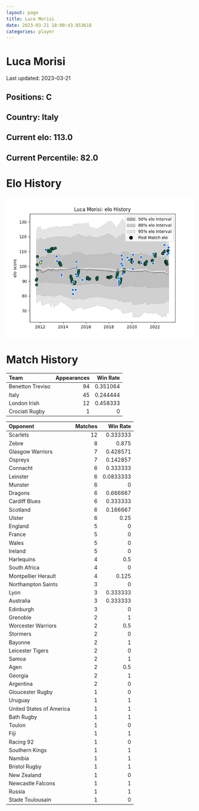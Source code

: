 ```yaml
---  
layout: page  
title: Luca Morisi  
date: 2023-03-21 18:00:43.853618  
categories: player  
---
```

# Luca Morisi


Last updated: 2023-03-21
## Positions: C

## Country: Italy

## Current elo: 113.0

## Current Percentile: 82.0

# Elo History


![elo history](history_LucaMorisi.png)
# Match History


| Team             |   Appearances |   Win Rate |
|:-----------------|--------------:|-----------:|
| Benetton Treviso |            94 |   0.351064 |
| Italy            |            45 |   0.244444 |
| London Irish     |            12 |   0.458333 |
| Crociati Rugby   |             1 |   0        |

| Opponent                 |   Matches |   Win Rate |
|:-------------------------|----------:|-----------:|
| Scarlets                 |        12 |  0.333333  |
| Zebre                    |         8 |  0.875     |
| Glasgow Warriors         |         7 |  0.428571  |
| Ospreys                  |         7 |  0.142857  |
| Connacht                 |         6 |  0.333333  |
| Leinster                 |         6 |  0.0833333 |
| Munster                  |         6 |  0         |
| Dragons                  |         6 |  0.666667  |
| Cardiff Blues            |         6 |  0.333333  |
| Scotland                 |         6 |  0.166667  |
| Ulster                   |         6 |  0.25      |
| England                  |         5 |  0         |
| France                   |         5 |  0         |
| Wales                    |         5 |  0         |
| Ireland                  |         5 |  0         |
| Harlequins               |         4 |  0.5       |
| South Africa             |         4 |  0         |
| Montpellier Herault      |         4 |  0.125     |
| Northampton Saints       |         3 |  0         |
| Lyon                     |         3 |  0.333333  |
| Australia                |         3 |  0.333333  |
| Edinburgh                |         3 |  0         |
| Grenoble                 |         2 |  1         |
| Worcester Warriors       |         2 |  0.5       |
| Stormers                 |         2 |  0         |
| Bayonne                  |         2 |  1         |
| Leicester Tigers         |         2 |  0         |
| Samoa                    |         2 |  1         |
| Agen                     |         2 |  0.5       |
| Georgia                  |         2 |  1         |
| Argentina                |         2 |  0         |
| Gloucester Rugby         |         1 |  0         |
| Uruguay                  |         1 |  1         |
| United States of America |         1 |  1         |
| Bath Rugby               |         1 |  1         |
| Toulon                   |         1 |  0         |
| Fiji                     |         1 |  1         |
| Racing 92                |         1 |  0         |
| Southern Kings           |         1 |  1         |
| Namibia                  |         1 |  1         |
| Bristol Rugby            |         1 |  1         |
| New Zealand              |         1 |  0         |
| Newcastle Falcons        |         1 |  1         |
| Russia                   |         1 |  1         |
| Stade Toulousain         |         1 |  0         |